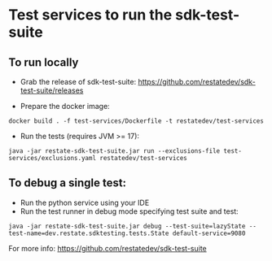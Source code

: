 # Test services to run the sdk-test-suite

## To run locally

* Grab the release of sdk-test-suite: https://github.com/restatedev/sdk-test-suite/releases

* Prepare the docker image: 
```shell
docker build . -f test-services/Dockerfile -t restatedev/test-services
```

* Run the tests (requires JVM >= 17):
```shell
java -jar restate-sdk-test-suite.jar run --exclusions-file test-services/exclusions.yaml restatedev/test-services
```

## To debug a single test:

* Run the python service using your IDE
* Run the test runner in debug mode specifying test suite and test:
```shell
java -jar restate-sdk-test-suite.jar debug --test-suite=lazyState --test-name=dev.restate.sdktesting.tests.State default-service=9080
```

For more info: https://github.com/restatedev/sdk-test-suite